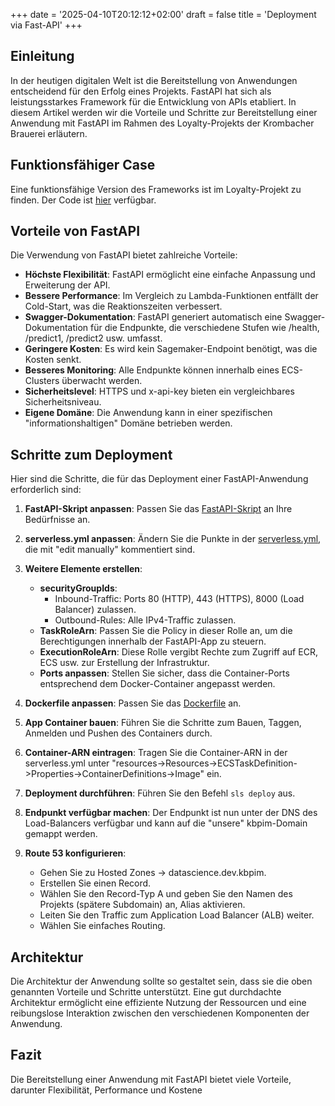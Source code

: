 +++
date = '2025-04-10T20:12:12+02:00'
draft = false
title = 'Deployment via Fast-API'
+++

## Einleitung

In der heutigen digitalen Welt ist die Bereitstellung von Anwendungen entscheidend für den Erfolg eines Projekts. FastAPI hat sich als leistungsstarkes Framework für die Entwicklung von APIs etabliert. In diesem Artikel werden wir die Vorteile und Schritte zur Bereitstellung einer Anwendung mit FastAPI im Rahmen des Loyalty-Projekts der Krombacher Brauerei erläutern.

## Funktionsfähiger Case

Eine funktionsfähige Version des Frameworks ist im Loyalty-Projekt zu finden. Der Code ist [hier](https://gitlab.com/krombacher-brauerei/datascience_krombacher/loyalty/-/tree/master/src/Fraud_Detection) verfügbar.

## Vorteile von FastAPI

Die Verwendung von FastAPI bietet zahlreiche Vorteile:

- **Höchste Flexibilität**: FastAPI ermöglicht eine einfache Anpassung und Erweiterung der API.
- **Bessere Performance**: Im Vergleich zu Lambda-Funktionen entfällt der Cold-Start, was die Reaktionszeiten verbessert.
- **Swagger-Dokumentation**: FastAPI generiert automatisch eine Swagger-Dokumentation für die Endpunkte, die verschiedene Stufen wie /health, /predict1, /predict2 usw. umfasst.
- **Geringere Kosten**: Es wird kein Sagemaker-Endpoint benötigt, was die Kosten senkt.
- **Besseres Monitoring**: Alle Endpunkte können innerhalb eines ECS-Clusters überwacht werden.
- **Sicherheitslevel**: HTTPS und x-api-key bieten ein vergleichbares Sicherheitsniveau.
- **Eigene Domäne**: Die Anwendung kann in einer spezifischen "informationshaltigen" Domäne betrieben werden.

## Schritte zum Deployment

Hier sind die Schritte, die für das Deployment einer FastAPI-Anwendung erforderlich sind:

1. **FastAPI-Skript anpassen**: Passen Sie das [FastAPI-Skript](https://gitlab.com/krombacher-brauerei/datascience_krombacher/loyalty/-/blob/master/src/Fraud_Detection/fastapi_app.py) an Ihre Bedürfnisse an.
   
2. **serverless.yml anpassen**: Ändern Sie die Punkte in der [serverless.yml](https://gitlab.com/krombacher-brauerei/datascience_krombacher/loyalty/-/blob/master/src/Fraud_Detection/serverless.yml), die mit "edit manually" kommentiert sind.

3. **Weitere Elemente erstellen**: 
   - **securityGroupIds**: 
     - Inbound-Traffic: Ports 80 (HTTP), 443 (HTTPS), 8000 (Load Balancer) zulassen.
     - Outbound-Rules: Alle IPv4-Traffic zulassen.
   - **TaskRoleArn**: Passen Sie die Policy in dieser Rolle an, um die Berechtigungen innerhalb der FastAPI-App zu steuern.
   - **ExecutionRoleArn**: Diese Rolle vergibt Rechte zum Zugriff auf ECR, ECS usw. zur Erstellung der Infrastruktur.
   - **Ports anpassen**: Stellen Sie sicher, dass die Container-Ports entsprechend dem Docker-Container angepasst werden.

4. **Dockerfile anpassen**: Passen Sie das [Dockerfile](https://gitlab.com/krombacher-brauerei/datascience_krombacher/loyalty/-/blob/master/src/Fraud_Detection/Dockerfile) an.

5. **App Container bauen**: Führen Sie die Schritte zum Bauen, Taggen, Anmelden und Pushen des Containers durch.

6. **Container-ARN eintragen**: Tragen Sie die Container-ARN in der serverless.yml unter "resources->Resources->ECSTaskDefinition->Properties->ContainerDefinitions→Image" ein.

7. **Deployment durchführen**: Führen Sie den Befehl `sls deploy` aus.

8. **Endpunkt verfügbar machen**: Der Endpunkt ist nun unter der DNS des Load-Balancers verfügbar und kann auf die "unsere" kbpim-Domain gemappt werden.

9. **Route 53 konfigurieren**:
   - Gehen Sie zu Hosted Zones → datascience.dev.kbpim.
   - Erstellen Sie einen Record.
   - Wählen Sie den Record-Typ A und geben Sie den Namen des Projekts (spätere Subdomain) an, Alias aktivieren.
   - Leiten Sie den Traffic zum Application Load Balancer (ALB) weiter.
   - Wählen Sie einfaches Routing.

## Architektur

Die Architektur der Anwendung sollte so gestaltet sein, dass sie die oben genannten Vorteile und Schritte unterstützt. Eine gut durchdachte Architektur ermöglicht eine effiziente Nutzung der Ressourcen und eine reibungslose Interaktion zwischen den verschiedenen Komponenten der Anwendung.

## Fazit

Die Bereitstellung einer Anwendung mit FastAPI bietet viele Vorteile, darunter Flexibilität, Performance und Kostene